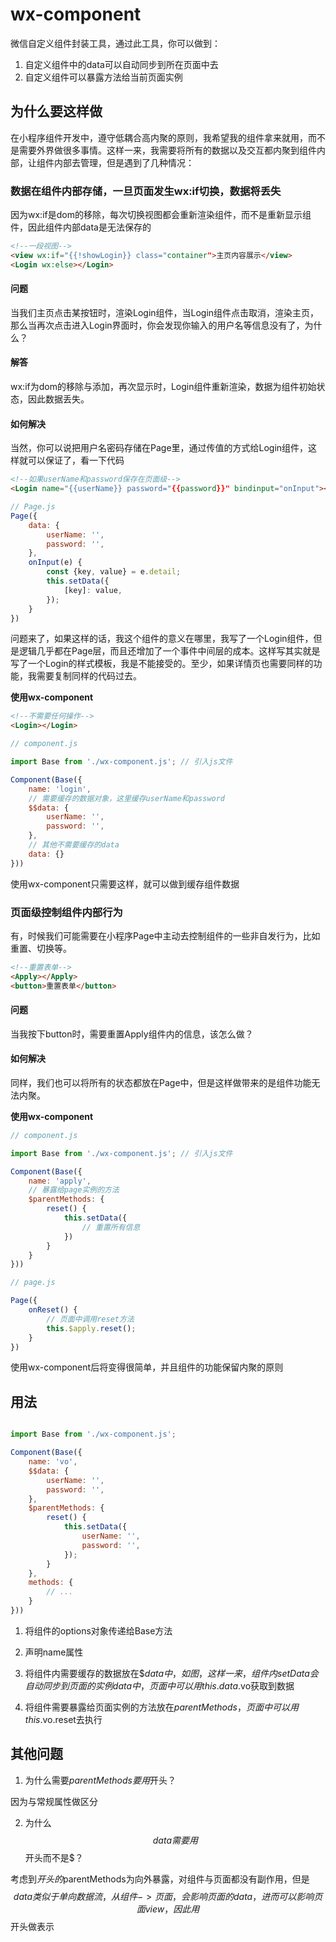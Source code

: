 # wx-component

微信自定义组件封装工具，通过此工具，你可以做到：

1. 自定义组件中的data可以自动同步到所在页面中去
2. 自定义组件可以暴露方法给当前页面实例

## 为什么要这样做

在小程序组件开发中，遵守低耦合高内聚的原则，我希望我的组件拿来就用，而不是需要外界做很多事情。这样一来，我需要将所有的数据以及交互都内聚到组件内部，让组件内部去管理，但是遇到了几种情况：

### 数据在组件内部存储，一旦页面发生wx:if切换，数据将丢失

因为wx:if是dom的移除，每次切换视图都会重新渲染组件，而不是重新显示组件，因此组件内部data是无法保存的

```html
<!--一段视图-->
<view wx:if="{{!showLogin}} class="container">主页内容展示</view>
<Login wx:else></Login>
```

#### 问题
当我们主页点击某按钮时，渲染Login组件，当Login组件点击取消，渲染主页，
那么当再次点击进入Login界面时，你会发现你输入的用户名等信息没有了，为什么？

#### 解答 
wx:if为dom的移除与添加，再次显示时，Login组件重新渲染，数据为组件初始状态，因此数据丢失。

#### 如何解决

当然，你可以说把用户名密码存储在Page里，通过传值的方式给Login组件，这样就可以保证了，看一下代码

```html
<!--如果userName和password保存在页面级-->
<Login name="{{userName}} password="{{password}}" bindinput="onInput"></Login>
```
```javascript
// Page.js
Page({
    data: {
        userName: '',
        password: '',
    },
    onInput(e) {
        const {key, value} = e.detail;
        this.setData({
            [key]: value,
        });
    }
})
```

问题来了，如果这样的话，我这个组件的意义在哪里，我写了一个Login组件，但是逻辑几乎都在Page层，而且还增加了一个事件中间层的成本。这样写其实就是写了一个Login的样式模板，我是不能接受的。至少，如果详情页也需要同样的功能，我需要复制同样的代码过去。

**使用wx-component**

```html
<!--不需要任何操作-->
<Login></Login>
```

```javascript
// component.js

import Base from './wx-component.js'; // 引入js文件

Component(Base({
    name: 'login',
    // 需要缓存的数据对象，这里缓存userName和password
    $$data: {
        userName: '',
        password: '',
    },
    // 其他不需要缓存的data
    data: {}
}))
```

使用wx-component只需要这样，就可以做到缓存组件数据

### 页面级控制组件内部行为

有，时候我们可能需要在小程序Page中主动去控制组件的一些非自发行为，比如重置、切换等。

```html
<!--重置表单-->
<Apply></Apply>
<button>重置表单</button>
```

#### 问题

当我按下button时，需要重置Apply组件内的信息，该怎么做？

#### 如何解决

同样，我们也可以将所有的状态都放在Page中，但是这样做带来的是组件功能无法内聚。

**使用wx-component**

```javascript
// component.js

import Base from './wx-component.js'; // 引入js文件

Component(Base({
    name: 'apply',
    // 暴露给page实例的方法
    $parentMethods: {
        reset() {
            this.setData({
                // 重置所有信息
            })
        }
    }
}))

```

```javascript
// page.js

Page({
    onReset() {
        // 页面中调用reset方法
        this.$apply.reset();
    }
})
```

使用wx-component后将变得很简单，并且组件的功能保留内聚的原则

## 用法

```javascript

import Base from './wx-component.js';

Component(Base({
    name: 'vo',
    $$data: {
        userName: '',
        password: '',
    },
    $parentMethods: {
        reset() {
            this.setData({
                userName: '',
                password: '',
            });
        }
    },
    methods: {
        // ...
    }
}))

```

1. 将组件的options对象传递给Base方法

2. 声明name属性

3. 将组件内需要缓存的数据放在$$data中，如图，这样一来，组件内setData会自动同步到页面的实例data中，页面中可以用this.data.$vo获取到数据

4. 将组件需要暴露给页面实例的方法放在$parentMethods，页面中可以用this.$vo.reset去执行

## 其他问题

1. 为什么需要$parentMethods要用$开头？

因为与常规属性做区分

2. 为什么$$data需要用$$开头而不是$？

考虑到$开头的$parentMethods为向外暴露，对组件与页面都没有副作用，但是$$data类似于单向数据流，从组件->页面，会影响页面的data，进而可以影响页面view，因此用$$开头做表示